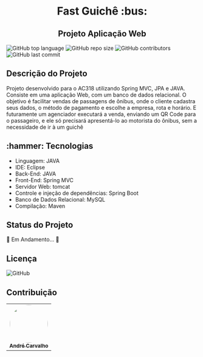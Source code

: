 <h1 align = "center">Fast Guichê :bus: </h1>
<h2 align = "center"> Projeto Aplicação Web </h2>

![GitHub top language](https://img.shields.io/github/languages/top/carolfons/AC318)
<img alt="GitHub repo size" src="https://img.shields.io/github/repo-size/carolfons/AC318"> 
<img alt="GitHub contributors" src="https://img.shields.io/github/contributors/carolfons/AC318">
<img alt="GitHub last commit" src="https://img.shields.io/github/last-commit/carolfons/AC318">


<h2> Descrição do Projeto </h2>
<p> Projeto desenvolvido para o AC318 utilizando Spring MVC, JPA e JAVA. Consiste em uma aplicação Web, com um banco de dados relacional. O objetivo é facilitar vendas de passagens de ônibus, onde o cliente cadastra seus dados, o método de pagamento e escolhe a empresa, rota e horário. E futuramente um agenciador executará a venda, enviando um QR Code para o passageiro, e ele só precisará apresentá-lo ao motorista do ônibus, sem a necessidade de ir à um guichê</p>

<h2> :hammer: Tecnologias </h2>
  <ul>
  <li> Linguagem: JAVA</li>
  <li> IDE: Eclipse </li>
  <li> Back-End: JAVA </li>
  <li> Front-End: Spring MVC </li>
  <li> Servidor Web: tomcat </li>
  <li> Controle e injeção de dependências: Spring Boot </li>
  <li> Banco de Dados Relacional: MySQL </li>
  <li> Compilação: Maven </li>
  </ul>
  
 <h2> Status do Projeto </h2>
 <p> 🚧 Em Andamento... 🚧</p>
 
 <h2> Licença </h2>
<img alt="GitHub" src="https://img.shields.io/github/license/carolfons/AC318">
 
 <h2> Contribuição </h2>
 <table>
  <tr>
    <td align="center"><a href="https://github.com/andreltcarvalho"><img style="border-radius: 50%;" src="https://avatars0.githubusercontent.com/u/53447567?s=460&v=4" width="100px;" alt=""/><br /><sub><b>André Carvalho</b></sub></a><br /></td>
    
